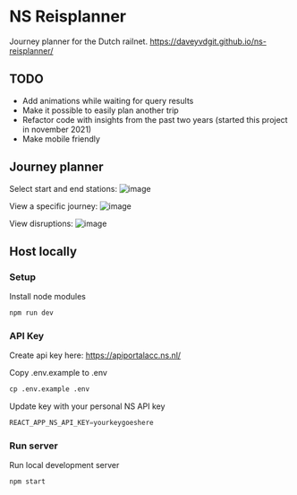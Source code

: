 # NS Reisplanner

Journey planner for the Dutch railnet. https://daveyvdgit.github.io/ns-reisplanner/

## TODO 

- Add animations while waiting for query results
- Make it possible to easily plan another trip
- Refactor code with insights from the past two years (started this project in november 2021)
- Make mobile friendly

## Journey planner
Select start and end stations:
![image](https://github.com/Daveyvdweide/react-ns-reisplanner/assets/55092870/4c0a1052-7ccf-44fb-b424-4e4c764c4788)

View a specific journey:
![image](https://github.com/Daveyvdweide/react-ns-reisplanner/assets/55092870/97b12b42-6139-4c39-bc96-172ae5a9efd4)

View disruptions:
![image](https://github.com/Daveyvdweide/react-ns-reisplanner/assets/55092870/1f01c4c3-98a0-4e5f-a4a2-5e09e46157b8)

## Host locally

### Setup
Install node modules

```cmd
npm run dev
```

### API Key
Create api key here: https://apiportalacc.ns.nl/

Copy .env.example to .env

```cmd
cp .env.example .env
```

Update key with your personal NS API key
```js
REACT_APP_NS_API_KEY=yourkeygoeshere
```
### Run server
Run local development server

```cmd
npm start
```
